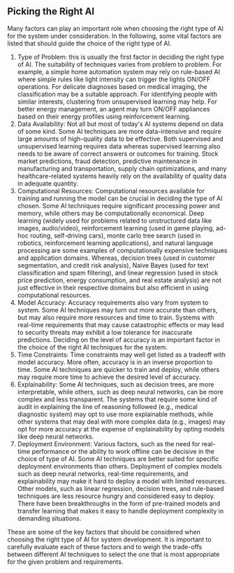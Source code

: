 ## Picking the Right AI

Many factors can play an important role when choosing the right type of AI for the system under consideration. In the following, some vital factors are listed that should guide the choice of the right type of AI.

1. Type of Problem: this is usually the first factor in deciding the right type of AI. The suitability of techniques varies from problem to problem. For example, a simple home automation system may rely on rule-based AI where simple rules like light intensity can trigger the lights ON/OFF operations. For delicate diagnoses based on medical imaging, the classification may be a suitable approach. For identifying people with similar interests, clustering from unsupervised learning may help. For better energy management, an agent may turn ON/OFF appliances based on their energy profiles using reinforcement learning.
2. Data Availability: Not all but most of today's AI systems depend on data of some kind. Some AI techniques are more data-intensive and require large amounts of high-quality data to be effective. Both supervised and unsupervised learning requires data whereas supervised learning also needs to be aware of correct answers or outcomes for training. Stock market predictions, fraud detection, predictive maintenance in manufacturing and transportation, supply chain optimizations, and many healthcare-related systems heavily rely on the availability of quality data in adequate quantity.
3. Computational Resources: Computational resources available for training and running the model can be crucial in deciding the type of AI chosen. Some AI techniques require significant processing power and memory, while others may be computationally economical. Deep learning (widely used for problems related to unstructured data like images, audio/video), reinforcement learning (used in game playing, ad-hoc routing, self-driving cars), monte carlo tree search (used in robotics, reinforcement learning applications), and natural language processing are some examples of computationally expensive techniques and application domains. Whereas, decision trees (used in customer segmentation, and credit risk analysis), Naive Bayes (used for text classification and spam filtering), and linear regression (used in stock price prediction, energy consumption, and real estate analysis) are not just effective in their respective domains but also efficient in using computational resources.
4. Model Accuracy: Accuracy requirements also vary from system to system. Some AI techniques may turn out more accurate than others, but may also require more resources and time to train. Systems with real-time requirements that may cause catastrophic effects or may lead to security threats may exhibit a low tolerance for inaccurate predictions. Deciding on the level of accuracy is an important factor in the choice of the right AI techniques for the system.
5. Time Constraints: Time constraints may well get listed as a tradeoff with model accuracy. More often, accuracy is in an inverse proportion to time. Some AI techniques are quicker to train and deploy, while others may require more time to achieve the desired level of accuracy.
6. Explainability: Some AI techniques, such as decision trees, are more interpretable, while others, such as deep neural networks, can be more complex and less transparent. The systems that require some kind of audit in explaining the line of reasoning followed (e.g., medical diagnostic system) may opt to use more explainable methods, while other systems that may deal with more complex data (e.g., images) may opt for more accuracy at the expense of explainability by opting models like deep neural networks.
7. Deployment Environment: Various factors, such as the need for real-time performance or the ability to work offline can be decisive in the choice of type of AI. Some AI techniques are better suited for specific deployment environments than others. Deployment of complex models such as deep neural networks, real-time requirements, and explainability may make it hard to deploy a model with limited resources. Other models, such as linear regression, decision trees, and rule-based techniques are less resource hungry and considered easy to deploy. There have been breakthroughs in the form of pre-trained models and transfer learning that makes it easy to handle deployment complexity in demanding situations.

These are some of the key factors that should be considered when choosing the right type of AI for system development. It is important to carefully evaluate each of these factors and to weigh the trade-offs between different AI techniques to select the one that is most appropriate for the given problem and requirements.
